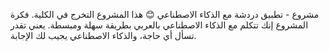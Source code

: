  مشروع - تطبيق دردشة مع الذكاء الاصطناعي
😊
هذا المشروع التخرج في الكلية. فكرة المشروع إنك تتكلم مع الذكاء الاصطناعي بالعربي بطريقة سهلة ومبسطة. يعني تقدر تسأل أي حاجة، والذكاء الاصطناعي يجيب لك الإجابة.
